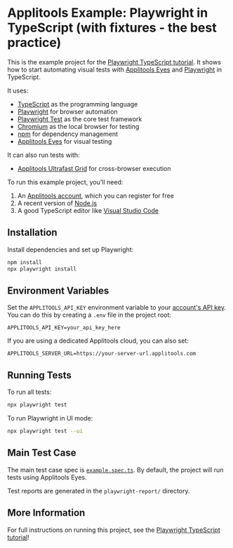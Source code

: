 # Applitools Example: Playwright in TypeScript (with fixtures - the best practice)

This is the example project for the [Playwright TypeScript tutorial](https://applitools.com/tutorials/playwright).
It shows how to start automating visual tests
with [Applitools Eyes](https://applitools.com/platform/eyes/)
and [Playwright](https://playwright.dev/) in TypeScript.

It uses:

- [TypeScript](https://www.typescriptlang.org/) as the programming language
- [Playwright](https://playwright.dev/) for browser automation
- [Playwright Test](https://playwright.dev/docs/api/class-test) as the core test framework
- [Chromium](https://www.chromium.org/chromium-projects/) as the local browser for testing
- [npm](https://www.npmjs.com/) for dependency management
- [Applitools Eyes](https://applitools.com/platform/eyes/) for visual testing

It can also run tests with:

- [Applitools Ultrafast Grid](https://applitools.com/platform/ultrafast-grid/) for cross-browser execution

To run this example project, you'll need:

1. An [Applitools account](https://auth.applitools.com/users/register), which you can register for free
2. A recent version of [Node.js](https://nodejs.org/en/download/)
3. A good TypeScript editor like [Visual Studio Code](https://code.visualstudio.com/docs/languages/typescript)

## Installation

Install dependencies and set up Playwright:

```sh
npm install
npx playwright install
```

## Environment Variables

Set the `APPLITOOLS_API_KEY` environment variable to your [account's API key](https://applitools.com/tutorials/guides/getting-started/registering-an-account). You can do this by creating a `.env` file in the project root:

```
APPLITOOLS_API_KEY=your_api_key_here
```

If you are using a dedicated Applitools cloud, you can also set:

```
APPLITOOLS_SERVER_URL=https://your-server-url.applitools.com
```

## Running Tests

To run all tests:

```sh
npx playwright test
```

To run Playwright in UI mode:

```sh
npx playwright test --ui
```

## Main Test Case

The main test case spec is [`example.spec.ts`](tests/example.spec.ts).
By default, the project will run tests using Applitools Eyes.

Test reports are generated in the `playwright-report/` directory.

## More Information

For full instructions on running this project, see the
[Playwright TypeScript tutorial](https://applitools.com/tutorials/playwright)!
